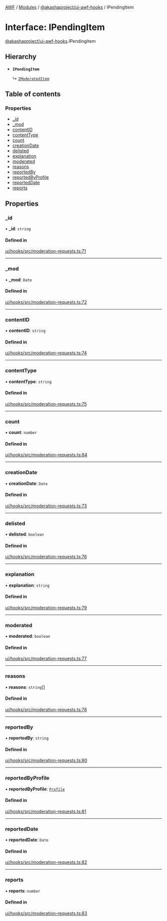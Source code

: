 [AWF](../README.md) / [Modules](../modules.md) / [@akashaproject/ui-awf-hooks](../modules/akashaproject_ui_awf_hooks.md) / IPendingItem

# Interface: IPendingItem

[@akashaproject/ui-awf-hooks](../modules/akashaproject_ui_awf_hooks.md).IPendingItem

## Hierarchy

- **`IPendingItem`**

  ↳ [`IModeratedItem`](akashaproject_ui_awf_hooks.IModeratedItem.md)

## Table of contents

### Properties

- [\_id](akashaproject_ui_awf_hooks.IPendingItem.md#_id)
- [\_mod](akashaproject_ui_awf_hooks.IPendingItem.md#_mod)
- [contentID](akashaproject_ui_awf_hooks.IPendingItem.md#contentid)
- [contentType](akashaproject_ui_awf_hooks.IPendingItem.md#contenttype)
- [count](akashaproject_ui_awf_hooks.IPendingItem.md#count)
- [creationDate](akashaproject_ui_awf_hooks.IPendingItem.md#creationdate)
- [delisted](akashaproject_ui_awf_hooks.IPendingItem.md#delisted)
- [explanation](akashaproject_ui_awf_hooks.IPendingItem.md#explanation)
- [moderated](akashaproject_ui_awf_hooks.IPendingItem.md#moderated)
- [reasons](akashaproject_ui_awf_hooks.IPendingItem.md#reasons)
- [reportedBy](akashaproject_ui_awf_hooks.IPendingItem.md#reportedby)
- [reportedByProfile](akashaproject_ui_awf_hooks.IPendingItem.md#reportedbyprofile)
- [reportedDate](akashaproject_ui_awf_hooks.IPendingItem.md#reporteddate)
- [reports](akashaproject_ui_awf_hooks.IPendingItem.md#reports)

## Properties

### \_id

• **\_id**: `string`

#### Defined in

[ui/hooks/src/moderation-requests.ts:71](https://github.com/AKASHAorg/akasha-world-framework/blob/d81a7246/ui/hooks/src/moderation-requests.ts#L71)

___

### \_mod

• **\_mod**: `Date`

#### Defined in

[ui/hooks/src/moderation-requests.ts:72](https://github.com/AKASHAorg/akasha-world-framework/blob/d81a7246/ui/hooks/src/moderation-requests.ts#L72)

___

### contentID

• **contentID**: `string`

#### Defined in

[ui/hooks/src/moderation-requests.ts:74](https://github.com/AKASHAorg/akasha-world-framework/blob/d81a7246/ui/hooks/src/moderation-requests.ts#L74)

___

### contentType

• **contentType**: `string`

#### Defined in

[ui/hooks/src/moderation-requests.ts:75](https://github.com/AKASHAorg/akasha-world-framework/blob/d81a7246/ui/hooks/src/moderation-requests.ts#L75)

___

### count

• **count**: `number`

#### Defined in

[ui/hooks/src/moderation-requests.ts:84](https://github.com/AKASHAorg/akasha-world-framework/blob/d81a7246/ui/hooks/src/moderation-requests.ts#L84)

___

### creationDate

• **creationDate**: `Date`

#### Defined in

[ui/hooks/src/moderation-requests.ts:73](https://github.com/AKASHAorg/akasha-world-framework/blob/d81a7246/ui/hooks/src/moderation-requests.ts#L73)

___

### delisted

• **delisted**: `boolean`

#### Defined in

[ui/hooks/src/moderation-requests.ts:76](https://github.com/AKASHAorg/akasha-world-framework/blob/d81a7246/ui/hooks/src/moderation-requests.ts#L76)

___

### explanation

• **explanation**: `string`

#### Defined in

[ui/hooks/src/moderation-requests.ts:79](https://github.com/AKASHAorg/akasha-world-framework/blob/d81a7246/ui/hooks/src/moderation-requests.ts#L79)

___

### moderated

• **moderated**: `boolean`

#### Defined in

[ui/hooks/src/moderation-requests.ts:77](https://github.com/AKASHAorg/akasha-world-framework/blob/d81a7246/ui/hooks/src/moderation-requests.ts#L77)

___

### reasons

• **reasons**: `string`[]

#### Defined in

[ui/hooks/src/moderation-requests.ts:78](https://github.com/AKASHAorg/akasha-world-framework/blob/d81a7246/ui/hooks/src/moderation-requests.ts#L78)

___

### reportedBy

• **reportedBy**: `string`

#### Defined in

[ui/hooks/src/moderation-requests.ts:80](https://github.com/AKASHAorg/akasha-world-framework/blob/d81a7246/ui/hooks/src/moderation-requests.ts#L80)

___

### reportedByProfile

• **reportedByProfile**: [`Profile`](../modules/akashaproject_ui_awf_hooks._internal_.md#profile)

#### Defined in

[ui/hooks/src/moderation-requests.ts:81](https://github.com/AKASHAorg/akasha-world-framework/blob/d81a7246/ui/hooks/src/moderation-requests.ts#L81)

___

### reportedDate

• **reportedDate**: `Date`

#### Defined in

[ui/hooks/src/moderation-requests.ts:82](https://github.com/AKASHAorg/akasha-world-framework/blob/d81a7246/ui/hooks/src/moderation-requests.ts#L82)

___

### reports

• **reports**: `number`

#### Defined in

[ui/hooks/src/moderation-requests.ts:83](https://github.com/AKASHAorg/akasha-world-framework/blob/d81a7246/ui/hooks/src/moderation-requests.ts#L83)
